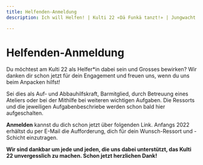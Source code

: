 ```yaml
---
title: Helfenden-Anmeldung
description: Ich will Helfen! | Kulti 22 «Dä Funkä tanzt!» | Jungwacht Blauring Schweiz

---
```

# Helfenden-Anmeldung

Du möchtest am Kulti 22 als Helfer*in dabei sein und Grosses bewirken? Wir danken dir schon jetzt für dein Engagement und freuen uns, wenn du uns beim Anpacken hilfst! 

Sei dies als Auf- und Abbauhilfskraft, Barmitglied, durch Betreuung eines Ateliers oder bei der Mithilfe bei weiteren wichtigen Aufgaben. Die Ressorts und die jeweiligen Aufgabenbeschriebe werden schon bald hier aufgeschalten. 

**Anmelden** kannst du dich schon jetzt über folgenden Link. Anfangs 2022 erhältst du per E-Mail die Aufforderung, dich für dein Wunsch-Ressort und -Schicht einzutragen. 

**Wir sind dankbar um jede und jeden, die uns dabei unterstützt, das Kulti 22 unvergesslich zu machen. Schon jetzt herzlichen Dank!**